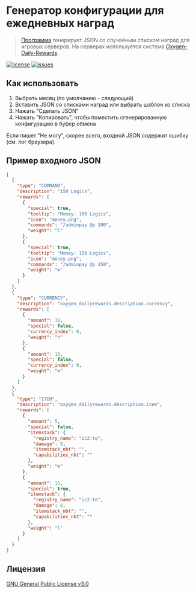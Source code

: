 # Генератор конфигурации для ежедневных наград

> [Программа](https://logicworlds.github.io/RewardsConfiguration) генерирует JSON со случайным списком наград для игровых серверов. На серверах используется система [Oxygen-Daily-Rewards](https://github.com/AustereTony-MCMods/Oxygen-Daily-Rewards/).

[![license](https://img.shields.io/github/license/LogicWorlds/RewardsConfiguration?color=0277bd&style=flat-square)](https://github.com/LogicWorlds/RewardsConfiguration/blob/master/LICENSE)
[![issues](https://img.shields.io/github/issues/LogicWorlds/RewardsConfiguration?color=0277bd&style=flat-square)](https://github.com/LogicWorlds/RewardsConfiguration/issues)

## Как использовать

1. Выбрать месяц (по умолчанию - следующий)
2. Вставить JSON со списками наград или выбрать шаблон из списка
3. Нажать "Сделать JSON"
4. Нажать "Копировать", чтобы поместить сгенерированную конфигурацию в буфер обмена

Если пишет "Не могу", скорее всего, входной JSON содержит ошибку (см. лог браузера).

## Пример входного JSON

```json
[
  {
    "type": "COMMAND",
    "description": "150 Logics",
    "rewards": [
      {
        "special": true,
        "tooltip": "Money: 100 Logics",
        "icon": "money.png",
        "commands": "/adminpay @p 100",
        "weight": "l"
      },
      {
        "special": true,
        "tooltip": "Money: 150 Logics",
        "icon": "money.png",
        "commands": "/adminpay @p 150",
        "weight": "m"
      }
    ]
  },
  {
    "type": "CURRENCY",
    "description": "oxygen_dailyrewards.description.currency",
    "rewards": [
      {
        "amount": 30,
        "special": false,
        "currency_index": 0,
        "weight": "h"
      },
      {
        "amount": 10,
        "special": false,
        "currency_index": 0,
        "weight": "m"
      }
    ]
  },
  {
    "type": "ITEM",
    "description": "oxygen_dailyrewards.description.item",
    "rewards": [
      {
        "amount": 5,
        "special": false,
        "itemstack": {
          "registry_name": "ic2:te",
          "damage": 8,
          "itemstack_nbt": "",
          "capabilities_nbt": ""
        },
        "weight": "m"
      },
      {
        "amount": 15,
        "special": true,
        "itemstack": {
          "registry_name": "ic2:te",
          "damage": 8,
          "itemstack_nbt": "",
          "capabilities_nbt": ""
        },
        "weight": "l"
      }
    ]
  }
]
```

## Лицензия

[GNU General Public License v3.0](https://github.com/LogicWorlds/RewardsConfiguration/blob/master/LICENSE)
